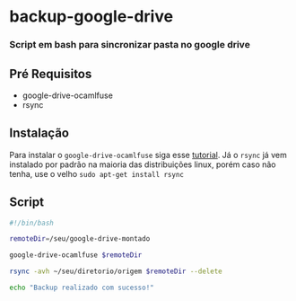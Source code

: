 # backup-google-drive

### Script em bash para sincronizar pasta no google drive

## Pré Requisitos

 - google-drive-ocamlfuse
 - rsync

## Instalação

Para instalar o ```google-drive-ocamlfuse``` siga esse [tutorial](https://www.edivaldobrito.com.br/monte-google-drive-no-linux-com-o-google-drive-ocamlfuse/). 
Já o ```rsync``` já vem instalado por padrão na maioria das distribuições linux, porém caso não tenha, use o velho ```sudo apt-get install rsync ```

## Script

```sh
#!/bin/bash

remoteDir=/seu/google-drive-montado

google-drive-ocamlfuse $remoteDir

rsync -avh ~/seu/diretorio/origem $remoteDir --delete

echo "Backup realizado com sucesso!"
```
